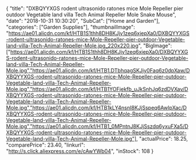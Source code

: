 {
	"title": "DXBQYYXGS rodent ultrasonido ratones mice Mole Repeller pier outdoor Vegetable land villa  Tech Animal Repeller Mole Snake Mouse",
	"date": "2018-10-31 10:30:20",
	"SubCat": ["Home and Garden"],
	"categories": ["Garden Supplies"],
	"thumbnailImage": "https://ae01.alicdn.com/kf/HTB1S1thh8DH8KJjy1zeq6xjepXa0/DXBQYYXGS-rodent-ultrasonido-ratones-mice-Mole-Repeller-pier-outdoor-Vegetable-land-villa-Tech-Animal-Repeller-Mole.jpg_220x220.jpg",
	"BigImage": ["https://ae01.alicdn.com/kf/HTB1S1thh8DH8KJjy1zeq6xjepXa0/DXBQYYXGS-rodent-ultrasonido-ratones-mice-Mole-Repeller-pier-outdoor-Vegetable-land-villa-Tech-Animal-Repeller-Mole.jpg","https://ae01.alicdn.com/kf/HTB1.DTbhqagSKJjy0Faq6z0dpXaw/DXBQYYXGS-rodent-ultrasonido-ratones-mice-Mole-Repeller-pier-outdoor-Vegetable-land-villa-Tech-Animal-Repeller-Mole.jpg","https://ae01.alicdn.com/kf/HTB1YOFjekfb_uJkSnhJq6zdDVXav/DXBQYYXGS-rodent-ultrasonido-ratones-mice-Mole-Repeller-pier-outdoor-Vegetable-land-villa-Tech-Animal-Repeller-Mole.jpg","https://ae01.alicdn.com/kf/HTB1kLY4nsnI8KJjSspeq6AwIpXac/DXBQYYXGS-rodent-ultrasonido-ratones-mice-Mole-Repeller-pier-outdoor-Vegetable-land-villa-Tech-Animal-Repeller-Mole.jpg","https://ae01.alicdn.com/kf/HTB1_0MPntnJ8KJjSszdq6yxuFXa5/DXBQYYXGS-rodent-ultrasonido-ratones-mice-Mole-Repeller-pier-outdoor-Vegetable-land-villa-Tech-Animal-Repeller-Mole.jpg"],
	"actualPrice": 18.25,
	"comparePrice": 23.40,
	"linkurl": "http://s.click.aliexpress.com/e/cAwYWb04",
	"inStock": 108
}

